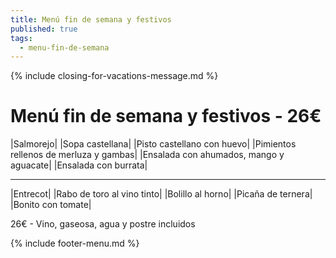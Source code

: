 ```yaml
---
title: Menú fin de semana y festivos
published: true
tags:
  - menu-fin-de-semana
---
```


{% include closing-for-vacations-message.md %}

# Menú fin de semana y festivos - 26€

|Salmorejo|
|Sopa castellana|
|Pisto castellano con huevo|
|Pimientos rellenos de merluza y gambas|
|Ensalada con ahumados, mango y aguacate|
|Ensalada con burrata|

<!-- |Ensalada con rulo de cabra, frutos secos y balsámico de frutos rojos|-->

------

|Entrecot|
|Rabo de toro al vino tinto|
|Bolillo al horno|
|Picaña de ternera|
|Bonito con tomate|

<!-- |Cordero asado|eligiendo este segundo plato se añade 10€ al menú, en total 36€| -->

26€ - Vino, gaseosa, agua y postre incluidos

{% include footer-menu.md %}
